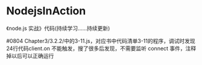 # NodejsInAction
《node.js 实战》代码(持续学习……持续更新)

#0804
  Chapter3/3.2.2/中的3-11.js，对应书中代码清单3-11的程序，调试时发现24行代码client.on 不能触发，搜了很多后发现，不需要监听 connect 事件，注释掉以后可以正确运行
